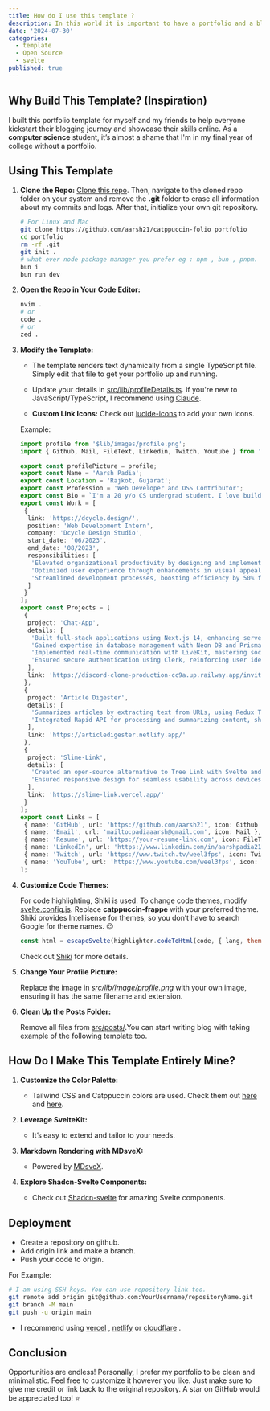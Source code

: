 ```yaml
---
title: How do I use this template ?
description: In this world it is important to have a portfolio and a blog whether you're student , working employee or retired superhuman.
date: '2024-07-30'
categories:
  - template
  - Open Source
  - svelte
published: true
---
```


## Why Build This Template? **(Inspiration)**

I built this portfolio template for myself and my friends to help everyone kickstart their blogging journey and showcase their skills online. As a **computer science** student, it’s almost a shame that I'm in my final year of college without a portfolio.

## Using This Template

1. **Clone the Repo:**
   [Clone this repo](https://github.com/aarsh21/aarsh-xyz). Then, navigate to the cloned repo folder on your system and remove the **.git** folder to erase all information about my commits and logs. After that, initialize your own git repository.

   ```bash
   # For Linux and Mac
   git clone https://github.com/aarsh21/catppuccin-folio portfolio
   cd portfolio
   rm -rf .git
   git init .
   # what ever node package manager you prefer eg : npm , bun , pnpm.
   bun i
   bun run dev
   ```

2. **Open the Repo in Your Code Editor:**

   ```bash
   nvim .
   # or
   code .
   # or
   zed .
   ```

3. **Modify the Template:**

   - The template renders text dynamically from a single TypeScript file. Simply edit that file to get your portfolio up and running.

   - Update your details in [src/lib/profileDetails.ts](https://github.com/aarsh21/catppuccin-folio/blob/main/src/lib/profileDetails.ts). If you're new to JavaScript/TypeScript, I recommend using [Claude](https://claude.ai/new).

   - **Custom Link Icons:** Check out [lucide-icons](https://lucide.dev/) to add your own icons.

   Example:

   ```typescript
   import profile from '$lib/images/profile.png';
   import { Github, Mail, FileText, Linkedin, Twitch, Youtube } from 'lucide-svelte';

   export const profilePicture = profile;
   export const Name = 'Aarsh Padia';
   export const Location = 'Rajkot, Gujarat';
   export const Profession = 'Web Developer and OSS Contributor';
   export const Bio = `I'm a 20 y/o CS undergrad student. I love building things, playing games, and ricing my Arch Linux. Web development is my passion, and I live on the terminal. When I'm not coding, I'm probably losing my mind in Valorant or watching anime.`;
   export const Work = [
    {
     link: 'https://dcycle.design/',
     position: 'Web Development Intern',
     company: 'Dcycle Design Studio',
     start_date: '06/2023',
     end_date: '08/2023',
     responsibilities: [
      'Elevated organizational productivity by designing and implementing HTML/CSS templates for webpages.',
      'Optimized user experience through enhancements in visual appeal and functionality.',
      'Streamlined development processes, boosting efficiency by 50% for the design team.'
     ]
    }
   ];
   export const Projects = [
    {
     project: 'Chat-App',
     details: [
      'Built full-stack applications using Next.js 14, enhancing server-side rendering and front-end development.',
      'Gained expertise in database management with Neon DB and Prisma, handling complex queries efficiently.',
      'Implemented real-time communication with LiveKit, mastering socket connections and data synchronization.',
      'Ensured secure authentication using Clerk, reinforcing user identity management and app security.'
     ],
     link: 'https://discord-clone-production-cc9a.up.railway.app/invite/e8e71148-aba9-42d2-99d5-8ab8c28acdc9'
    },
    {
     project: 'Article Digester',
     details: [
      'Summarizes articles by extracting text from URLs, using Redux Toolkit, Vite with React, and Tailwind CSS.',
      'Integrated Rapid API for processing and summarizing content, showcasing API integration skills.'
     ],
     link: 'https://articledigester.netlify.app/'
    },
    {
     project: 'Slime-Link',
     details: [
      'Created an open-source alternative to Tree Link with Svelte and Firebase for dynamic interfaces.',
      'Ensured responsive design for seamless usability across devices.'
     ],
     link: 'https://slime-link.vercel.app/'
    }
   ];
   export const Links = [
    { name: 'GitHub', url: 'https://github.com/aarsh21', icon: Github },
    { name: 'Email', url: 'mailto:padiaaarsh@gmail.com', icon: Mail },
    { name: 'Resume', url: 'https://your-resume-link.com', icon: FileText },
    { name: 'LinkedIn', url: 'https://www.linkedin.com/in/aarshpadia21/', icon: Linkedin },
    { name: 'Twitch', url: 'https://www.twitch.tv/weel3fps', icon: Twitch },
    { name: 'YouTube', url: 'https://www.youtube.com/weel3fps', icon: Youtube }
   ];
   ```

4. **Customize Code Themes:**

   For code highlighting, Shiki is used. To change code themes, modify [svelte.config.js](https://github.com/aarsh21/catppuccin-folio/blob/main/svelte.config.js). Replace **catppuccin-frappe** with your preferred theme. Shiki provides Intellisense for themes, so you don’t have to search Google for theme names. 😉

   ```javascript
   const html = escapeSvelte(highlighter.codeToHtml(code, { lang, theme: 'catppuccin-frappe' }));
   ```

   Check out [Shiki](https://shiki.style/) for more details.

5. **Change Your Profile Picture:**

   Replace the image in [_src/lib/image/profile.png_](https://github.com/aarsh21/catppuccin-folio/blob/main/src/lib/images/profile.png) with your own image, ensuring it has the same filename and extension.

6. **Clean Up the Posts Folder:**

   Remove all files from [src/posts/](https://github.com/aarsh21/catppuccin-folio/tree/main/src/posts).You can start writing blog with taking example of the following template too.

## How Do I Make This Template Entirely Mine?

1. **Customize the Color Palette:**

   - Tailwind CSS and Catppuccin colors are used. Check them out [here](https://tailwindcss.com/) and [here](https://github.com/catppuccin/catppuccin).

2. **Leverage SvelteKit:**

   - It’s easy to extend and tailor to your needs.

3. **Markdown Rendering with MDsveX:**

   - Powered by [MDsveX](https://github.com/pngwn/MDsveX).

4. **Explore Shadcn-Svelte Components:**
   - Check out [Shadcn-svelte](https://www.shadcn-svelte.com/) for amazing Svelte components.

## Deployment

- Create a repository on github.
- Add origin link and make a branch.
- Push your code to origin.

For Example:

```bash
# I am using SSH keys. You can use repository link too.
git remote add origin git@github.com:YourUsername/repositoryName.git
git branch -M main
git push -u origin main
```

- I recommend using [vercel](https://vercel.com/) , [netlify](https://www.netlify.com/) or [cloudflare](https://pages.cloudflare.com/) .

## Conclusion

Opportunities are endless! Personally, I prefer my portfolio to be clean and minimalistic. Feel free to customize it however you like. Just make sure to give me credit or link back to the original repository. A star on GitHub would be appreciated too! ⭐️
